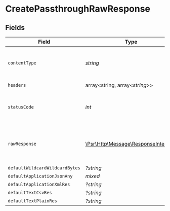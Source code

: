 # CreatePassthroughRawResponse


## Fields

| Field                                                                                                        | Type                                                                                                         | Required                                                                                                     | Description                                                                                                  |
| ------------------------------------------------------------------------------------------------------------ | ------------------------------------------------------------------------------------------------------------ | ------------------------------------------------------------------------------------------------------------ | ------------------------------------------------------------------------------------------------------------ |
| `contentType`                                                                                                | *string*                                                                                                     | :heavy_check_mark:                                                                                           | HTTP response content type for this operation                                                                |
| `headers`                                                                                                    | array<string, array<*string*>>                                                                               | :heavy_check_mark:                                                                                           | N/A                                                                                                          |
| `statusCode`                                                                                                 | *int*                                                                                                        | :heavy_check_mark:                                                                                           | HTTP response status code for this operation                                                                 |
| `rawResponse`                                                                                                | [\Psr\Http\Message\ResponseInterface](https://www.php-fig.org/psr/psr-7/#33-psrhttpmessageresponseinterface) | :heavy_check_mark:                                                                                           | Raw HTTP response; suitable for custom response parsing                                                      |
| `defaultWildcardWildcardBytes`                                                                               | *?string*                                                                                                    | :heavy_minus_sign:                                                                                           | Successful                                                                                                   |
| `defaultApplicationJsonAny`                                                                                  | *mixed*                                                                                                      | :heavy_minus_sign:                                                                                           | Successful                                                                                                   |
| `defaultApplicationXmlRes`                                                                                   | *?string*                                                                                                    | :heavy_minus_sign:                                                                                           | Successful                                                                                                   |
| `defaultTextCsvRes`                                                                                          | *?string*                                                                                                    | :heavy_minus_sign:                                                                                           | Successful                                                                                                   |
| `defaultTextPlainRes`                                                                                        | *?string*                                                                                                    | :heavy_minus_sign:                                                                                           | Successful                                                                                                   |